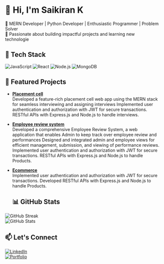 # 👋 Hi, I'm Saikiran K
🔭 MERN Developer | Python Developer | Enthusiastic Programmer | Problem Solver  
🌟 Passionate about building impactful projects and learning new technologie

## 🚀 Tech Stack  
![JavaScript](https://img.shields.io/badge/-JavaScript-F7DF1E?style=flat&logo=javascript&logoColor=black) ![React](https://img.shields.io/badge/-React-61DAFB?style=flat&logo=react&logoColor=white) ![Node.js](https://img.shields.io/badge/-Node.js-339933?style=flat&logo=node.js&logoColor=white) ![MongoDB](https://img.shields.io/badge/-MongoDB-47A248?style=flat&logo=mongodb&logoColor=white)  

## 📂 Featured Projects  
- **[Placement cell](https://github.com/Saikiran-k-dev/interview-management-backend)**  
  Developed a feature-rich placement cell web app using the MERN stack for seamless interviewing and assigning interviews
  Implemented user authentication and authorization with JWT  for secure transactions.
  RESTful APIs with Express.js and Node.js to handle interviews.

- **[Employee review system](https://github.com/Saikiran-k-dev/employee-review-system)**  
  Developed a comprehensive Employee Review System, a web application that enables Admin to keep track over employee review and performances
  Designed and integrated admin and employee views for efficient management, submission, and viewing of performance reviews.
  Implemented user authentication and authorization with JWT  for secure transactions.
  RESTful APIs with Express.js and Node.js to handle Products.

- **[Ecommerce](https://github.com/Saikiran-k-dev/Ecommerce)**  
  Implemented user authentication and authorization with JWT  for secure transactions.
  Developed RESTful APIs with Express.js and Node.js to handle Products.


  ## 📊 GitHub Stats  
![GitHub Streak](https://github-readme-streak-stats.herokuapp.com/?user=Saikiran-k-dev&theme=radical)  
![GitHub Stats](https://github-readme-stats.vercel.app/api?username=Saikiran-k-dev&show_icons=true&theme=radical)  

## 📫 Let's Connect  
[![LinkedIn](https://img.shields.io/badge/-LinkedIn-blue?style=flat&logo=Linkedin&logoColor=white)](https://linkedin.com/in/yourprofile)  
[![Portfolio](https://img.shields.io/badge/-Portfolio-black?style=flat&logo=google-chrome&logoColor=white)](https://yourportfolio.com)  
